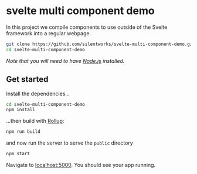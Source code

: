 # svelte multi component demo

In this project we compile components to use outside of the Svelte framework into a regular webpage.

```bash
git clone https://github.com/silentworks/svelte-multi-component-demo.git
cd svelte-multi-component-demo
```

*Note that you will need to have [Node.js](https://nodejs.org) installed.*


## Get started

Install the dependencies...

```bash
cd svelte-multi-component-demo
npm install
```

...then build with [Rollup](https://rollupjs.org):

```bash
npm run build
```

and now run the server to serve the `public` directory

```bash
npm start
```

Navigate to [localhost:5000](http://localhost:5000). You should see your app running.
